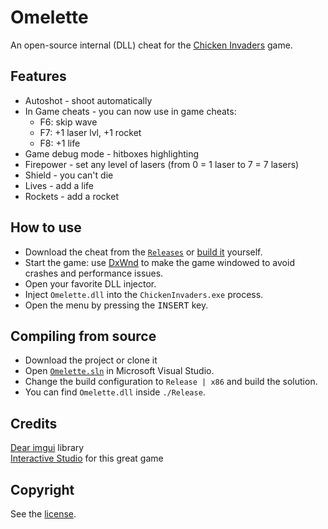 # Omelette

An open-source internal (DLL) cheat for the [Chicken Invaders](https://www.interactionstudios.com/chickeninvaders.php) game.

## Features

- Autoshot - shoot automatically
- In Game cheats - you can now use in game cheats:
    - F6: skip wave
    - F7: +1 laser lvl, +1 rocket
    - F8: +1 life
- Game debug mode - hitboxes highlighting
- Firepower - set any level of lasers (from 0 = 1 laser to 7 = 7 lasers)
- Shield - you can't die
- Lives - add a life
- Rockets - add a rocket

## How to use

- Download the cheat from the [`Releases`](../../releases) or [build it](#compiling-from-source) yourself.
- Start the game: use [DxWnd](https://github.com/DxWnd/DxWnd.reloaded) to make the game windowed to avoid crashes and performance issues.
- Open your favorite DLL injector.
- Inject `Omelette.dll` into the `ChickenInvaders.exe` process.
- Open the menu by pressing the <kbd>INSERT</kbd> key.

## Compiling from source

- Download the project or clone it
- Open [`Omelette.sln`](./Omelette.sln) in Microsoft Visual Studio.
- Change the build configuration to `Release | x86` and build the solution.
- You can find `Omelette.dll` inside `./Release`.

## Credits

[Dear imgui](https://github.com/ocornut/imgui) library  
[Interactive Studio](https://www.interactionstudios.com/chickeninvaders.php) for this great game

## Copyright

See the [license](/LICENSE).